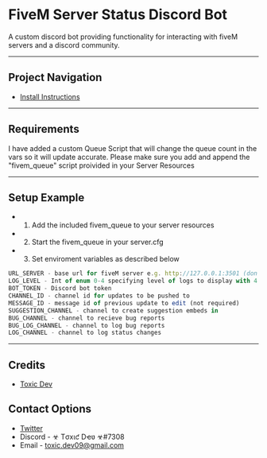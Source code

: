 # FiveM Server Status Discord Bot

A custom discord bot providing functionality for interacting with fiveM servers and a discord community.

---

## Project Navigation
- [Install Instructions](http://help.toxicdev.me/docs/instructions/fivemserverstatus)

---
## Requirements
I have added a custom Queue Script that will change the queue count in the vars so it will update accurate.
Please make sure you add and append the "fivem_queue" script proivided in your Server Resources

---

## Setup Example 
- 1) Add the included fivem_queue to your server resources
- 2) Start the fivem_queue in your server.cfg
- 3) Set enviroment variables as described below

```jsx harmony
URL_SERVER - base url for fiveM server e.g. http://127.0.0.1:3501 (don't end with /)
LOG_LEVEL - Int of enum 0-4 specifying level of logs to display with 4 as no logs
BOT_TOKEN - Discord bot token
CHANNEL_ID - channel id for updates to be pushed to
MESSAGE_ID - message id of previous update to edit (not required)
SUGGESTION_CHANNEL - channel to create suggestion embeds in
BUG_CHANNEL - channel to recieve bug reports
BUG_LOG_CHANNEL - channel to log bug reports
LOG_CHANNEL - channel to log status changes
```

---

## Credits
- [Toxic Dev](https://github.com/TheRealToxicDev)

## Contact Options
- [Twitter](https://twitter.com/TheRealToxicDev)
- Discord - ☣ Tσxιƈ Dҽʋ ☣#7308
- Email - toxic.dev09@gmail.com


